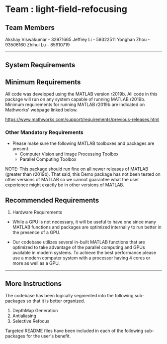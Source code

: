 # Team : light-field-refocusing

## Team Members

Akshay Viswakumar	- 32971665
Jeffrey Li		- 59322511
Yonghan Zhou		- 93506160
Zhihui Lu		- 85910719

--------------------
System Requirements
--------------------

## Minimum Requirements

All code was developed using the MATLAB version r2019b. All code in this package will run on any system capable of running MATLAB r2019b. Minimum requirements for running MATLAB r2019b are indicated on Mathworks' webpage linked below.

https://www.mathworks.com/support/requirements/previous-releases.html

### Other Mandatory Requirements

- Please make sure the following MATLAB toolboxes and packages are present.
	- Computer Vision and Image Processing Toolbox
	- Parallel Computing Toolbox
	
NOTE: This package should run fine on all newer releases of MATLAB (greater than r2019b). That said, this Demo package has not been tested on other versions of MATLAB so we cannot guarantee what the user experience might exactly be in other versions of MATLAB.

## Recommended Requirements

1. Hardware Requirements

- While a GPU is not necessary, it will be useful to have one since many MATLAB functions and packages are optimized internally to run better in the presence of a GPU.

- Our codebase utilizes several in-built MATLAB functions that are optimized to take advantage of the parallel computing and GPUs available in modern systems. To achieve the best performance please use a modern computer system with a processor having 4 cores or more as well as a GPU.

--------------------
More Instructions
--------------------

The codebase has been logically segmented into the following sub-packages so that it is better organized.

1. DepthMap Generation
2. Antialiasing
3. Selective Refocus

Targeted README files have been included in each of the following sub-packages for the user's benefit.

